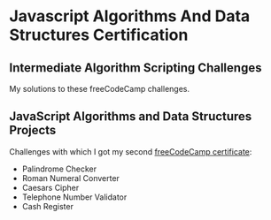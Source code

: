 # Javascript Algorithms And Data Structures Certification

## Intermediate Algorithm Scripting Challenges

My solutions to these freeCodeCamp challenges.

## JavaScript Algorithms and Data Structures Projects

Challenges with which I got my second [freeCodeCamp certificate](https://www.freecodecamp.org/certification/kikoalmela/javascript-algorithms-and-data-structures):
- Palindrome Checker
- Roman Numeral Converter
- Caesars Cipher
- Telephone Number Validator
- Cash Register